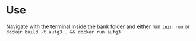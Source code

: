 # Use

Navigate with the terminal inside the bank folder and either run `lein run` or `docker build -t aufg3 . && docker run aufg3`